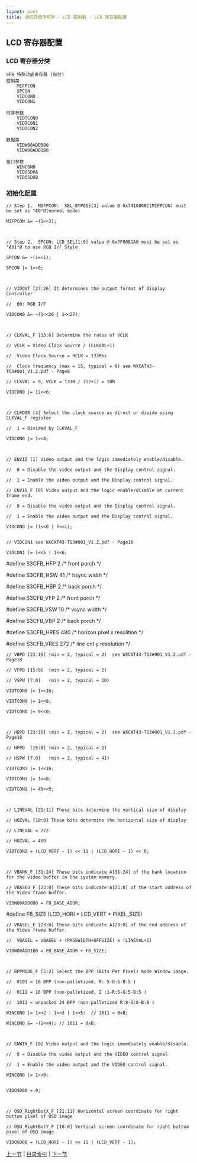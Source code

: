 ```yaml
---
layout: post
title: 源码开放学ARM - LCD 控制器 - LCD 寄存器配置
---
```


## LCD 寄存器配置

### LCD 寄存器分类

	SFR 特殊功能寄存器 (部分)
	控制类
		MIFPCON
		SPCON
		VIDCON0 
		VIDCON1
		
	时序参数
		VIDTCON0
		VIDTCON1
		VIDTCON2
		
	数据类	
		VIDW00ADD0B0
		VIDW00ADD1B0
		
	窗口参数
		WINCON0
		VIDOSD0A
		VIDOSD0B

### 初始化配置
	
	// Step 1. 	MOFPCON:  SEL_BYPASS[3] value @ 0x7410800C(MIFPCON) must be set as °Æ0°Ø(normal mode) 

	MIFPCON &= ~(1<<3);

	

	// Step 2. 	SPCON: LCD_SEL[1:0] value @ 0x7F0081A0 must be set as °Æ01°Ø to use RGB I/F Style 

	SPCON &= ~(1<<1);

	SPCON |= 1<<0;

	

	// VIDOUT [27:26] It determines the output format of Display Controller 

	//	00: RGB I/F  

	VIDCON0 &= ~(1<<26 | 1<<27);

	

	// CLKVAL_F [13:6] Determine the rates of VCLK 

	// VCLK = Video Clock Source / (CLKVAL+1) 

	//	Video Clock Source = HCLK = 133Mhz

	// 	Clock frequency (max = 15, typical = 9) see WXCAT43-TG3#001_V1.2.pdf - Page8

	// CLKVAL = 9, VCLK = 133M / (12+1) = 10M

	VIDCON0 |= 12<<6;

	

	// CLKDIR [4] Select the clock source as direct or divide using CLKVAL_F register

	// 	1 = Divided by CLKVAL_F

	VIDCON0 |= 1<<4;

	

	// ENVID [1] Video output and the logic immediately enable/disable. 

	//	0 = Disable the video output and the Display control signal. 

	//	1 = Enable the video output and the Display control signal. 

	// ENVID_F [0] Video output and the logic enable/disable at current frame end. 

	//	0 = Disable the video output and the Display control signal. 

	//	1 = Enable the video output and the Display control signal.  

	VIDCON0 |= (1<<0 | 1<<1);


	// VIDCON1 see WXCAT43-TG3#001_V1.2.pdf - Page16

	VIDCON1 |= 1<<5 | 1<<6;

	

#define S3CFB_HFP		2	/* front porch */

#define S3CFB_HSW		41	/* hsync width */

#define S3CFB_HBP		2	/* back porch */



#define S3CFB_VFP		2	/* front porch */

#define S3CFB_VSW		10	/* vsync width */

#define S3CFB_VBP		2	/* back porch */



#define S3CFB_HRES		480	/* horizon pixel  x resolition */

#define S3CFB_VRES		272	/* line cnt       y resolution */

	// VBPD [23:16] (min = 2, typical = 2)	see WXCAT43-TG3#001_V1.2.pdf - Page18

	// VFPD [15:8] 	(min = 2, typical = 2)

	// VSPW [7:0] 	(min = 2, typical = 10)

	VIDTCON0 |= 1<<16;						

	VIDTCON0 |= 1<<8;							

	VIDTCON0 |= 9<<0;

	

	// HBPD [23:16] (min = 2, typical = 2)	see WXCAT43-TG3#001_V1.2.pdf - Page18

	// HFPD  [15:8] (min = 2, typical = 2)

	// HSPW [7:0] 	(min = 2, typical = 41)

	VIDTCON1 |= 1<<16;

	VIDTCON1 |= 1<<8;

	VIDTCON1 |= 40<<0;

	

	// LINEVAL [21:11] These bits determine the vertical size of display  

	// HOZVAL [10:0] These bits determine the horizontal size of display 

	// LINEVAL = 272

	// HOZVAL = 480

	VIDTCON2 = (LCD_VERT - 1) << 11 | (LCD_HORI - 1) << 0;

	

	// VBANK_F [31:24] These bits indicate A[31:24] of the bank location for the video buffer in the system memory.  

	// VBASEU_F [23:0] These bits indicate A[23:0] of the start address of the Video frame buffer.

	VIDW00ADD0B0 = FB_BASE_ADDR;



#define FB_SIZE		(LCD_HORI * LCD_VERT * PIXEL_SIZE)	

	// VBASEL_F [23:0] These bits indicate A[23:0] of the end address of the Video frame buffer.   

	//	VBASEL = VBASEU + (PAGEWIDTH+OFFSIZE) x (LINEVAL+1) 

	VIDW00ADD1B0 = FB_BASE_ADDR + FB_SIZE;

	

	// BPPMODE_F [5:2] Select the BPP (Bits Per Pixel) mode Window image.  

	//	0101 = 16 BPP (non-palletized, R: 5-G:6-B:5 )  

	//	0111 = 16 BPP (non-palletized, I :1-R:5-G:5-B:5 )  

	//	1011 = unpacked 24 BPP (non-palletized R:8-G:8-B:8 )  	

	WINCON0 |= 1<<2 | 1<<3 | 1<<5;	// 1011 = 0xB;

	WINCON0 &= ~(1<<4);	// 1011 = 0xB;

	

	// ENWIN_F [0] Video output and the logic immediately enable/disable. 

	//	0 = Disable the video output and the VIDEO control signal

	//	1 = Enable the video output and the VIDEO control signal.

	WINCON0 |= 1<<0;


	VIDOSD0A = 0;

	

	// OSD_RightBotX_F [21:11] Horizontal screen coordinate for right bottom pixel of OSD image 

	// OSD_RightBotY_F [10:0] Vertical screen coordinate for right bottom pixel of OSD image 

	VIDOSD0B = (LCD_HORI - 1) << 11 | (LCD_VERT - 1);







[上一节](chp12-4.html)  |  [目录索引](../index.html)  |  [下一节](chp12-6.html)
